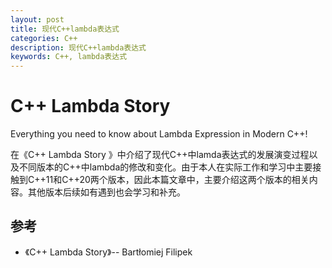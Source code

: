 ```yaml
---
layout: post
title: 现代C++lambda表达式
categories: C++
description: 现代C++lambda表达式
keywords: C++, lambda表达式
---
```


# C++ Lambda Story  

Everything you need to know about Lambda Expression in Modern C++!  

在《C++ Lambda Story 》中介绍了现代C++中lamda表达式的发展演变过程以及不同版本的C++中lambda的修改和变化。由于本人在实际工作和学习中主要接触到C++11和C++20两个版本，因此本篇文章中，主要介绍这两个版本的相关内容。其他版本后续如有遇到也会学习和补充。





## 参考

- 《C++ Lambda Story》-- Bartłomiej Filipek  